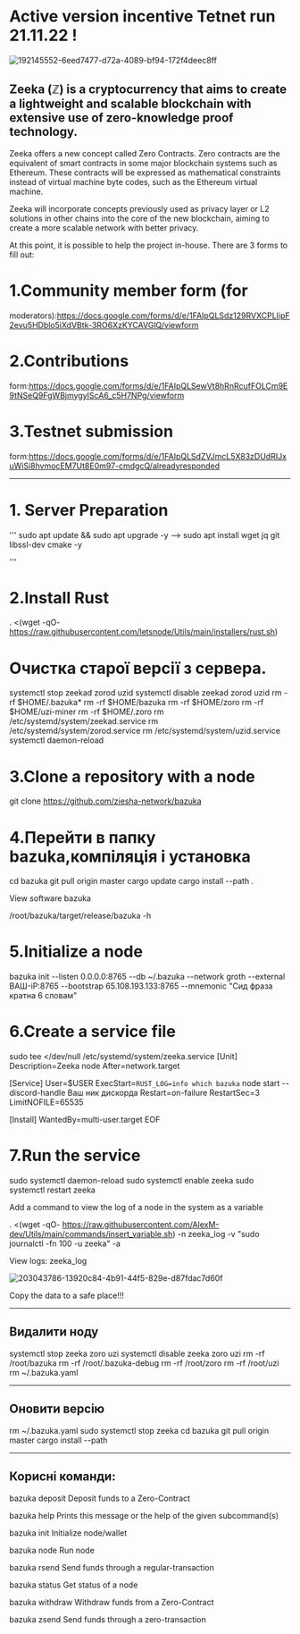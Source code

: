 # Active version incentive Tetnet run 21.11.22 !


![192145552-6eed7477-d72a-4089-bf94-172f4deec8ff](https://user-images.githubusercontent.com/112564909/203549847-15445df2-931c-469e-9c53-5031f545ab4d.png)



## Zeeka (ℤ) is a cryptocurrency that aims to create a lightweight and scalable blockchain with extensive use of zero-knowledge proof technology.

Zeeka offers a new concept called Zero Contracts. Zero contracts are the equivalent of smart contracts in some major blockchain systems such as Ethereum. These contracts will be expressed as mathematical constraints instead of virtual machine byte codes, such as the Ethereum virtual machine.

Zeeka will incorporate concepts previously used as privacy layer or L2 solutions in other chains into the core of the new blockchain, aiming to create a more scalable network with better privacy.

At this point, it is possible to help the project in-house. There are 3 forms to fill out:

# 1.Community member form (for


moderators):https://docs.google.com/forms/d/e/1FAIpQLSdz129RVXCPLIipF2evu5HDblo5iXdVBtk-3RO6XzKYCAVGlQ/viewform



# 2.Contributions


form:https://docs.google.com/forms/d/e/1FAIpQLSewVt8hRnRcufFOLCm9E9tNSeQ9FgWBjmygyIScA6_c5H7NPg/viewform


# 3.Testnet submission


form:https://docs.google.com/forms/d/e/1FAIpQLSdZVJmcL5X83zDUdRIJxuWiSi8hvmocEM7Ut8E0m97-cmdgcQ/alreadyresponded

-----------------------------------------------------------------------------------------------------------------------------------------------------------------------


# 1. Server Preparation
'''
sudo apt update && sudo apt upgrade -y -->
sudo apt install wget jq git libssl-dev cmake -y

'''
# 2.Install Rust

. <(wget -qO- https://raw.githubusercontent.com/letsnode/Utils/main/installers/rust.sh)


# Очистка старої версії з сервера.

systemctl stop zeekad zorod uzid
systemctl disable zeekad zorod uzid
rm -rf $HOME/.bazuka*
rm -rf $HOME/bazuka
rm -rf $HOME/zoro
rm -rf $HOME/uzi-miner
rm -rf $HOME/.zoro
rm /etc/systemd/system/zeekad.service
rm /etc/systemd/system/zorod.service 
rm /etc/systemd/system/uzid.service
systemctl daemon-reload


# 3.Clone a repository with a node

git clone https://github.com/ziesha-network/bazuka


# 4.Перейти в папку bazuka,компіляція і установка

cd bazuka
git pull origin master
cargo update
cargo install --path .

View software bazuka

/root/bazuka/target/release/bazuka -h


# 5.Initialize a node

bazuka init --listen 0.0.0.0:8765 --db ~/.bazuka --network groth --external ВАШ-iP:8765 --bootstrap 65.108.193.133:8765 --mnemonic "Сид фраза кратна 6 словам"


# 6.Create a service file

sudo tee <<EOF >/dev/null /etc/systemd/system/zeeka.service
[Unit]
Description=Zeeka node
After=network.target

[Service]
User=$USER
ExecStart=`RUST_LOG=info which bazuka` node start --discord-handle Ваш ник дискорда 
Restart=on-failure
RestartSec=3
LimitNOFILE=65535

[Install]
WantedBy=multi-user.target
EOF
  
  
# 7.Run the service
  
sudo systemctl daemon-reload
sudo systemctl enable zeeka
sudo systemctl restart zeeka
  
Add a command to view the log of a node in the system as a variable
  
. <(wget -qO- https://raw.githubusercontent.com/AlexM-dev/Utils/main/commands/insert_variable.sh) -n zeeka_log -v "sudo journalctl -fn 100 -u zeeka" -a
         
         
 
 View logs: zeeka_log
         
         

![203043786-13920c84-4b91-44f5-829e-d87fdac7d60f](https://user-images.githubusercontent.com/112564909/203550974-5c04bdb8-723c-4fd3-8a29-888aaae3ad6a.png)

         
         
Copy the data to a safe place!!!

-----------------------------------------------------------------------------------------------------------------------------------------------------------------------
         
## Видалити ноду
                 
systemctl stop  zeeka zoro uzi
systemctl disable zeeka zoro uzi
rm -rf /root/bazuka
rm -rf /root/.bazuka-debug
rm -rf /root/zoro
rm -rf /root/uzi
rm ~/.bazuka.yaml
         
-----------------------------------------------------------------------------------------------------------------------------------------------------------------------         
## Оновити версію
         
rm ~/.bazuka.yaml
sudo systemctl stop zeeka 
cd bazuka
git pull origin master
cargo install --path
         
-----------------------------------------------------------------------------------------------------------------------------------------------------------------------         
         
## Корисні команди:
         
bazuka deposit Deposit funds to a Zero-Contract
         
bazuka help Prints this message or the help of the given subcommand(s)
         
bazuka init Initialize node/wallet
         
bazuka node Run node
         
bazuka rsend Send funds through a regular-transaction
         
bazuka status Get status of a node
         
bazuka withdraw Withdraw funds from a Zero-Contract
         
bazuka zsend Send funds through a zero-transaction
